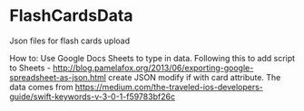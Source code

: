 # FlashCardsData
Json files for flash cards upload

How to:  Use Google Docs Sheets to type in data.
Following this to add script to Sheets - http://blog.pamelafox.org/2013/06/exporting-google-spreadsheet-as-json.html
create JSON modify if with card attribute.
The data comes from https://medium.com/the-traveled-ios-developers-guide/swift-keywords-v-3-0-1-f59783bf26c

